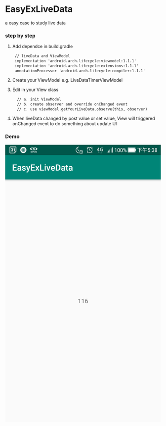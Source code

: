 # EasyExLiveData
a easy case to study live data

### step by step

1. Add dependce in build.gradle

        // liveData and ViewModel
        implementation 'android.arch.lifecycle:viewmodel:1.1.1'
        implementation 'android.arch.lifecycle:extensions:1.1.1'
        annotationProcessor 'android.arch.lifecycle:compiler:1.1.1'
        
2. Create your ViewModel e.g. LiveDataTimerViewModel

3. Edit in your View class

         // a. init ViewModel
         // b. create observer and override onChanged event
         // c. use viewModel.getYourLiveData.observe(this, observer)
         
4. When liveData changed by post value or set value, View will triggered onChanged event to do something about update UI   

### Demo

![Android Demo](https://github.com/u0652804/EasyExLiveData/blob/main/demo.png)
